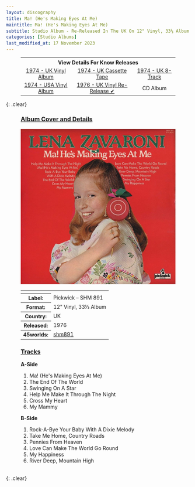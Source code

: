 ```yaml
---
layout: discography
title: Ma! (He's Making Eyes At Me)
maintitle: Ma! (He's Making Eyes At Me)
subtitle: Studio Album - Re-Released In The UK On 12" Vinyl, 33⅓ Album
categories: [Studio Albums]
last_modified_at: 17 November 2023
---
```


<figure class="fig3">
<table style="text-align:center;">
<tr><th colspan="4">View Details For Know Releases</th></tr>
<tr>
<td><a href="/discography/studio-albums/1974-04-ma-hes-making-eyes-at-me-uk">1974 - UK Vinyl Album</a></td>
<td><a href="http://127.0.0.1:4000/discography/studio-albums/1974-ma-hes-making-eyes-at-me-cassette-tape">1974 - UK Cassette Tape</a></td>
<td><a href="/discography/studio-albums/1974-ma-hes-making-eyes-at-me-uk-8-track">1974 - UK 8-Track</a></td>
</tr>
<tr>
<td><a href="/discography/studio-albums/1974-06-ma-hes-making-eyes-at-me-usa">1974 - USA Vinyl Album</a></td>
<td><a href="/discography/studio-albums/1976-ma-hes-making-eyes-at-me-uk">1976 - UK Vinyl Re-Release &#x2714;</a></td>
<td>CD Album</td>
</tr>
</table>
</figure>

{: .clear}

<figure class="fig1">
<h3 id="cover"><a href="#cover">Album Cover and Details</a></h3>
<img src="/assets/images/albums/1976-lena-zavaroni-ma-hes-making-eyes-at-me-pickwick.jpg" class="full-width" alt="Pickwick's Red Cover for the album Ma! (He's Making Eyes At Me) Pickwick – SHM 891 (1976)" />
<figcaption>
<table>
<tr><th colspan="2"></th></tr>
<tr><th>Label:</th><td>Pickwick – SHM 891</td></tr>
<tr><th>Format:</th><td>12" Vinyl, 33⅓ Album</td></tr>
<tr><th>Country:</th><td>UK</td></tr>
<tr><th>Released:</th><td>1976</td></tr>
<tr class="split"><th>45worlds:</th><td><a class="external-link" href="http://www.45worlds.com/vinyl/album/shm891">shm891</a></td></tr>
</table>
</figcaption>
</figure>

<figure class="fig2">
<h3 id="tracks"><a href="#tracks">Tracks</a></h3>
<figcaption>
<strong>A-Side</strong>
</figcaption>
<ol>
<li>Ma! (He's Making Eyes At Me)</li>
<li>The End Of The World</li>
<li>Swinging On A Star</li>
<li>Help Me Make It Through The Night</li>
<li>Cross My Heart</li>
<li>My Mammy</li>
</ol>
<figcaption>
<strong>B-Side</strong>
</figcaption>
<ol>
<li>Rock-A-Bye Your Baby With A Dixie Melody</li>
<li>Take Me Home, Country Roads</li>
<li>Pennies From Heaven</li>
<li>Love Can Make The World Go Round</li>
<li>My Happiness</li>
<li>River Deep, Mountain High</li>
</ol>
</figure>

<br />{: .clear}

